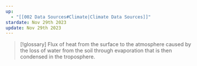 ```yaml
---
up:
  - "[[002 Data Sources#Climate|Climate Data Sources]]"
stardate: Nov 29th 2023
update: Nov 29th 2023
---
```


>[!glossary] Flux of heat from the surface to the atmosphere caused by the loss of water from the soil through evaporation that is then condensed in the troposphere.
>




